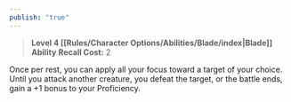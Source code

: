 ```yaml
---
publish: "true"
---
```

> **Level 4 [[Rules/Character Options/Abilities/Blade/index|Blade]] Ability**
> **Recall Cost:** 2

Once per rest, you can apply all your focus toward a target of your choice. Until you attack another creature, you defeat the target, or the battle ends, gain a +1 bonus to your Proficiency.
